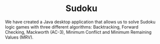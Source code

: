 <center><h1>Sudoku</h1></center>
<p>We have created a Java desktop application that allows us to solve Sudoku logic games with three different algorithms: Backtracking, Forward Checking, Mackworth (AC-3), Minimum Conflict and Minimum Remaining Values (MRV).</p>

